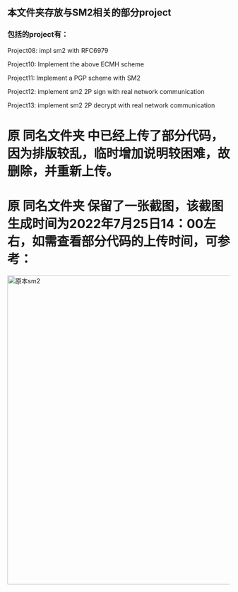 ## 本文件夹存放与SM2相关的部分project

### 包括的project有：

Project08: impl sm2 with RFC6979

Project10: Implement the above ECMH scheme

Project11: Implement a PGP scheme with SM2

Project12: implement sm2 2P sign with real network communication

Project13: implement sm2 2P decrypt with real network communication

# 原 同名文件夹 中已经上传了部分代码，因为排版较乱，临时增加说明较困难，故删除，并重新上传。

# 原 同名文件夹 保留了一张截图，该截图生成时间为2022年7月25日14：00左右，如需查看部分代码的上传时间，可参考：

<img width="700" alt="原本sm2" src="https://user-images.githubusercontent.com/105582476/180709682-1072040c-655f-45f6-ae1c-85328a85bed3.png">
